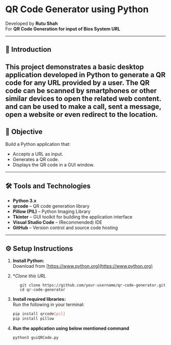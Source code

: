 # QR Code Generator using Python

Developed by **Rutu Shah**  
For **QR Code Generation for input of Bios System URL**

---

## 📌 Introduction

This project demonstrates a basic desktop application developed in Python to generate a QR code for any URL provided by a user. The QR code can be scanned by smartphones or other similar devices to open the related web content. and can be used to make a call, sent a message, open a website or even redirect to the location.
---

## 🎯 Objective

Build a Python application that:
- Accepts a URL as input.
- Generates a QR code.
- Displays the QR code in a GUI window.

---

## 🛠️ Tools and Technologies

- **Python 3.x**
- **qrcode** – QR code generation library
- **Pillow (PIL)** – Python Imaging Library
- **Tkinter** – GUI toolkit for building the application interface
- **Visual Studio Code** – (Recommended) IDE
- **GitHub** – Version control and source code hosting

---

## ⚙️ Setup Instructions

1. **Install Python:**  
   Download from [https://www.python.org](https://www.python.org)

2. **Clone this URL*
   ```
      git clone https://github.com/your-username/qr-code-generator.git
      cd qr-code-generator
   
3. **Install required libraries:**  
   Run the following in your terminal:
   ```bash
   pip install qrcode[pil]
   pip install pillow

4. **Run the application using below mentioned command**
   ```
   python3 guiQRCode.py
